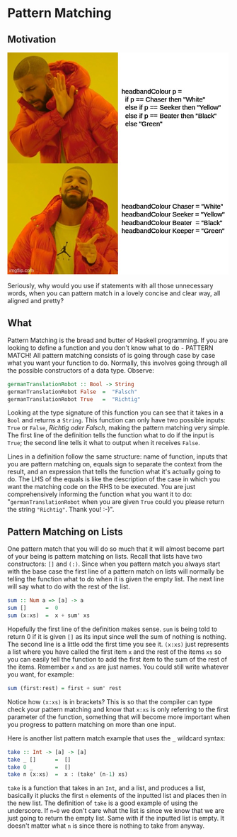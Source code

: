 # Pattern Matching

## Motivation

![Motivational Meme](PatternMatchingMotivation.jpg)

Seriously, why would you use if statements with all those unnecessary words, when you can pattern match in a lovely concise and clear way, all aligned and pretty?

## What

Pattern Matching is the bread and butter of Haskell programming. If you are looking to define a function and you don't know what to do -  PATTERN MATCH! All pattern matching consists of is going through case by case what you want your function to do. Normally, this involves going through all the possible constructors of a data type. Observe:

```haskell
germanTranslationRobot :: Bool -> String
germanTranslationRobot False  =  "Falsch"
germanTranslationRobot True   =  "Richtig"
```

Looking at the type signature of this function you can see that it takes in a `Bool` and returns a `String`. This function can only have two possible inputs: `True` or `False`, _Richtig oder Falsch_, making the pattern matching very simple. The first line of the definition tells the function what to do if the input is `True`; the second line tells it what to output when it receives `False`.

Lines in a definition follow the same structure: name of function, inputs that you are pattern matching on, equals sign to separate the context from the result, and an expression that tells the function what it's actually going to do. The LHS of the equals is like the description of the case in which you want the matching code on the RHS to be executed. You are just comprehensively informing the function what you want it to do: "`germanTranslationRobot` when you are given `True` could you please return the string `"Richtig"`. Thank you! :-)".

## Pattern Matching on Lists

One pattern match that you will do so much that it will almost become part of your being is pattern matching on lists. Recall that lists have two constructors: `[]` and `(:)`. Since when you pattern match you always start with the base case the first line of a pattern match on lists will normally be telling the function what to do when it is given the empty list. The next line will say what to do with the rest of the list.

```haskell
sum :: Num a => [a] -> a
sum []      =  0
sum (x:xs)  =  x + sum' xs
```

Hopefully the first line of the definition makes sense. `sum` is being told to return 0 if it is given `[]` as its input since well the sum of nothing is nothing. The second line is a little odd the first time you see it. `(x:xs)` just represents a list where you have called the first item `x` and the rest of the items `xs` so you can easily tell the function to add the first item to the sum of the rest of the items. Remember `x` and `xs` are just names. You could still write whatever you want, for example:

```haskell
sum (first:rest) = first + sum' rest
```

Notice how `(x:xs)` is in brackets? This is so that the compiler can type check your pattern matching and know that `x:xs` is only referring to the first parameter of the function, something that will become more important when you progress to pattern matching on more than one input.

Here is another list pattern match example that uses the `_` wildcard syntax:

``` haskell
take :: Int -> [a] -> [a]
take _ []      =  []
take 0 _       =  []
take n (x:xs)  =  x : (take' (n-1) xs)
```

`take` is a function that takes in an `Int`, and a list, and produces a list, basically it plucks the first `n` elements of the inputted list and places then in the new list. The definition of `take` is a good example of using the underscore. If `n=0` we don't care what the list is since we know that we are just going to return the empty list. Same with if the inputted list is empty. It doesn't matter what `n` is since there is nothing to take from anyway.


